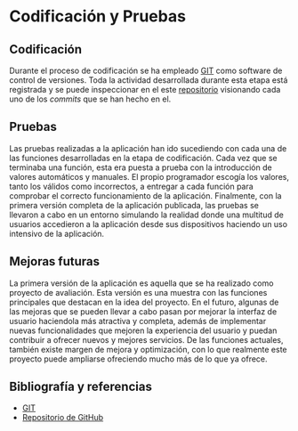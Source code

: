 # Codificación y Pruebas

## Codificación

Durante el proceso de codificación se ha empleado [GIT](https://git-scm.com/) como software de control de versiones. Toda la actividad desarrollada durante esta etapa está registrada y se puede inspeccionar en el este [repositorio](https://github.com/Loisinho/whatawalk) visionando cada uno de los *commits* que se han hecho en el.

## Pruebas

Las pruebas realizadas a la aplicación han ido sucediendo con cada una de las funciones desarrolladas en la etapa de codificación. Cada vez que se terminaba una función, esta era puesta a prueba con la introducción de valores automáticos y manuales. El propio programador escogía los valores, tanto los válidos como incorrectos, a entregar a cada función para comprobar el correcto funcionamiento de la aplicación.
Finalmente, con la primera versión completa de la aplicación publicada, las pruebas se llevaron a cabo en un entorno simulando la realidad donde una multitud de usuarios accedieron a la aplicación desde sus dispositivos haciendo un uso intensivo de la aplicación.

## Mejoras futuras

La primera versión de la aplicación es aquella que se ha realizado como proyecto de avaliación. Esta versión es una muestra con las funciones principales que destacan en la idea del proyecto. En el futuro, algunas de las mejoras que se pueden llevar a cabo pasan por mejorar la interfaz de usuario haciendola más atractiva y completa, además de implementar nuevas funcionalidades que mejoren la experiencia del usuario y puedan contribuir a ofrecer nuevos y mejores servicios. De las funciones actuales, también existe margen de mejora y optimización, con lo que realmente este proyecto puede ampliarse ofreciendo mucho más de lo que ya ofrece.

## Bibliografía y referencias

- [GIT](https://git-scm.com/)
- [Repositorio de GitHub](https://github.com/Loisinho/whatawalk)
